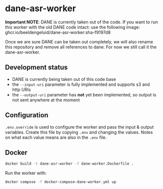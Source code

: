 # dane-asr-worker

**Important NOTE**: DANE is currently taken out of the code. If you want to run this worker with the old DANE code intact: use the following image: ghcr.io/beeldengeluid/dane-asr-worker:sha-f9197d8

Once we are sure DANE can be taken out completely, we will also rename this repository and remove all references to dane. For now we still call it the dane-asr-worker.

## Development status

- DANE is currently being taken out of this code base
- the `--input-uri` parameter is fully implemented and supports s3 and http URIs
- the `--output-uri` parameter has **not** yet been implemented, so output is not sent anywhere at the moment

## Configuration

`.env.override` is used to configure the worker and pass the input & output variables. Create this file by copying `.env` and changing the values. Notes on what each value means are also in the `.env` file.

## Docker

```sh
docker build -t dane-asr-worker -f dane-worker.Dockerfile .
```

Run the worker with:

```sh
docker compose -f docker-compose-dane-worker.yml up
```